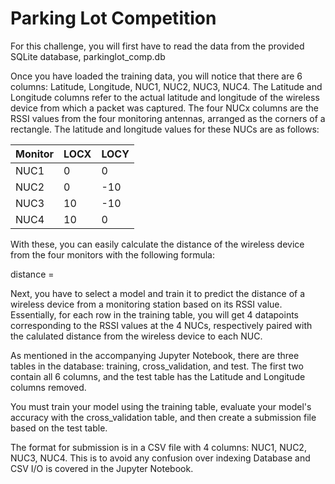 # Parking Lot Competition

For this challenge, you will first have to read the data from the provided SQLite database, parkinglot_comp.db

Once you have loaded the training data, you will notice that there are 6 columns: Latitude, Longitude, NUC1, NUC2, NUC3, NUC4.
The Latitude and Longitude columns refer to the actual latitude and longitude of the wireless device from which a packet was captured.
The four NUCx columns are the RSSI values from the four monitoring antennas, arranged as the corners of a rectangle.
The latitude and longitude values for these NUCs are as follows:

| Monitor | LOCX | LOCY |
|------|---|---|
| NUC1 | 0 | 0 |
| NUC2 | 0 | -10 |
| NUC3 | 10 | -10 |
| NUC4 | 10 | 0 |

With these, you can easily calculate the distance of the wireless device from the four monitors with the following formula:

distance = 

Next, you have to select a model and train it to predict the distance of a wireless device from a monitoring station based on its RSSI value.
Essentially, for each row in the training table, you will get 4 datapoints corresponding to the RSSI values at the 4 NUCs, respectively paired with the calulated distance from the wireless device to each NUC.

As mentioned in the accompanying Jupyter Notebook, there are three tables in the database: training, cross_validation, and test.
The first two contain all 6 columns, and the test table has the Latitude and Longitude columns removed.

You must train your model using the training table, evaluate your model's accuracy with the cross_validation table, and then create a submission file based on the test table.

The format for submission is in a CSV file with 4 columns: NUC1, NUC2, NUC3, NUC4.
This is to avoid any confusion over indexing
Database and CSV I/O is covered in the Jupyter Notebook.

